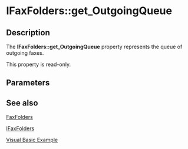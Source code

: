 # IFaxFolders::get_OutgoingQueue

## Description

The **IFaxFolders::get_OutgoingQueue** property represents the queue of outgoing faxes.

This property is read-only.

## Parameters

## See also

[FaxFolders](https://learn.microsoft.com/previous-versions/windows/desktop/fax/-mfax-faxfolders)

[IFaxFolders](https://learn.microsoft.com/previous-versions/windows/desktop/api/faxcomex/nn-faxcomex-ifaxfolders)

[Visual Basic Example](https://learn.microsoft.com/previous-versions/windows/desktop/fax/-mfax-setting-the-outgoing-queue-properties)